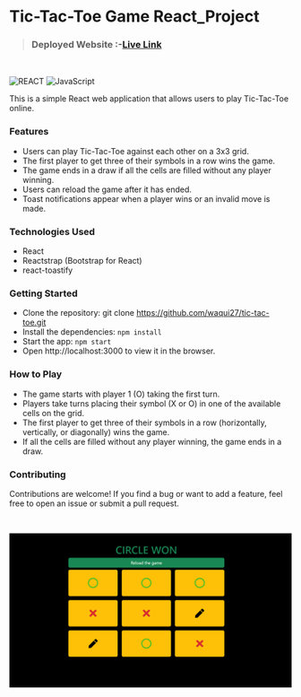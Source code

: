 # Tic-Tac-Toe Game React_Project

> ### **Deployed Website** :-[Live Link](https://tictactoe-rp.netlify.app/)
<br>

![REACT](https://img.shields.io/badge/React-js-61DAFB?style=for-the-badge&logo=React)
![JavaScript](https://img.shields.io/badge/JavaScript-ES6-F7DF1E?style=for-the-badge&logo=JavaScript)

This is a simple React web application that allows users to play Tic-Tac-Toe online.

### Features
- Users can play Tic-Tac-Toe against each other on a 3x3 grid.
- The first player to get three of their symbols in a row wins the game.
- The game ends in a draw if all the cells are filled without any player winning.
- Users can reload the game after it has ended.
- Toast notifications appear when a player wins or an invalid move is made.

### Technologies Used
- React
- Reactstrap (Bootstrap for React)
- react-toastify

### Getting Started
- Clone the repository: git clone https://github.com/waqui27/tic-tac-toe.git
- Install the dependencies: `npm install`
- Start the app: `npm start`
- Open http://localhost:3000 to view it in the browser.

### How to Play
- The game starts with player 1 (O) taking the first turn.
- Players take turns placing their symbol (X or O) in one of the available cells on the grid.
- The first player to get three of their symbols in a row (horizontally, vertically, or diagonally) wins the game.
- If all the cells are filled without any player winning, the game ends in a draw.

### Contributing
Contributions are welcome! If you find a bug or want to add a feature, feel free to open an issue or submit a pull request.

 
  <br>

![Project-Image](/tictactoe.png)

<br>
